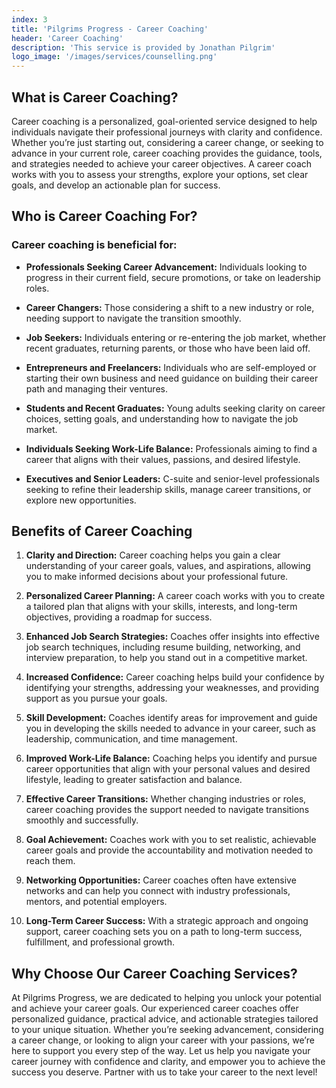 ```yaml
---
index: 3
title: 'Pilgrims Progress - Career Coaching'
header: 'Career Coaching'
description: 'This service is provided by Jonathan Pilgrim'
logo_image: '/images/services/counselling.png'
---
```

## What is Career Coaching? 

Career coaching is a personalized, goal-oriented service designed to help individuals navigate their professional journeys with clarity and confidence. Whether you’re just starting out, considering a career change, or seeking to advance in your current role, career coaching provides the guidance, tools, and strategies needed to achieve your career objectives. A career coach works with you to assess your strengths, explore your options, set clear goals, and develop an actionable plan for success. 

## Who is Career Coaching For? 
### Career coaching is beneficial for: 

- **Professionals Seeking Career Advancement:** Individuals looking to progress in their current field, secure promotions, or take on leadership roles. 

- **Career Changers:** Those considering a shift to a new industry or role, needing support to navigate the transition smoothly. 

- **Job Seekers:** Individuals entering or re-entering the job market, whether recent graduates, returning parents, or those who have been laid off. 

- **Entrepreneurs and Freelancers:** Individuals who are self-employed or starting their own business and need guidance on building their career path and managing their ventures. 

- **Students and Recent Graduates:** Young adults seeking clarity on career choices, setting goals, and understanding how to navigate the job market. 

- **Individuals Seeking Work-Life Balance:** Professionals aiming to find a career that aligns with their values, passions, and desired lifestyle. 

- **Executives and Senior Leaders:** C-suite and senior-level professionals seeking to refine their leadership skills, manage career transitions, or explore new opportunities. 

## Benefits of Career Coaching 

1. **Clarity and Direction:** Career coaching helps you gain a clear understanding of your career goals, values, and aspirations, allowing you to make informed decisions about your professional future. 

2. **Personalized Career Planning:** A career coach works with you to create a tailored plan that aligns with your skills, interests, and long-term objectives, providing a roadmap for success. 

3. **Enhanced Job Search Strategies:** Coaches offer insights into effective job search techniques, including resume building, networking, and interview preparation, to help you stand out in a competitive market. 

4. **Increased Confidence:** Career coaching helps build your confidence by identifying your strengths, addressing your weaknesses, and providing support as you pursue your goals. 

5. **Skill Development:** Coaches identify areas for improvement and guide you in developing the skills needed to advance in your career, such as leadership, communication, and time management. 

6. **Improved Work-Life Balance:** Coaching helps you identify and pursue career opportunities that align with your personal values and desired lifestyle, leading to greater satisfaction and balance. 

7. **Effective Career Transitions:** Whether changing industries or roles, career coaching provides the support needed to navigate transitions smoothly and successfully. 

8. **Goal Achievement:** Coaches work with you to set realistic, achievable career goals and provide the accountability and motivation needed to reach them. 

9. **Networking Opportunities:** Career coaches often have extensive networks and can help you connect with industry professionals, mentors, and potential employers. 

10. **Long-Term Career Success:** With a strategic approach and ongoing support, career coaching sets you on a path to long-term success, fulfillment, and professional growth. 

## Why Choose Our Career Coaching Services? 

At Pilgrims Progress, we are dedicated to helping you unlock your potential and achieve your career goals. Our experienced career coaches offer personalized guidance, practical advice, and actionable strategies tailored to your unique situation. Whether you’re seeking advancement, considering a career change, or looking to align your career with your passions, we’re here to support you every step of the way. Let us help you navigate your career journey with confidence and clarity, and empower you to achieve the success you deserve. Partner with us to take your career to the next level! 
 
